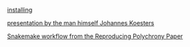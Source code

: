 [installing](https://anaconda.org/bioconda/snakemake)

[presentation by the man himself Johannes Koesters](http://slides.com/johanneskoester/deck-1#/4)

[Snakemake workflow from the Reproducing Polychrony Paper](https://github.com/INM-6/reproducing-polychronization)
